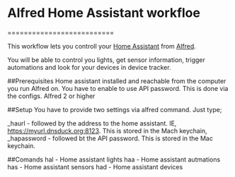 # Alfred Home Assistant workfloe
==========================

This workflow lets you controll your [Home Assistant](https://www.home-assistant.io/) from [Alfred](https://www.alfredapp.com/). 

You will be able to control you lights, get sensor information, trigger automations and look for your devices in device tracker.

##Prerequisites
Home assistant installed and reachable from the computer you run Alfred on. You have to enable to use API password. This is done via the configs.
Alfred 2 or higher

##Setup
You have to provide two settings via alfred command. Just type;

_haurl - followed by the address to the home assistant. IE, https://myurl.dnsduck.org:8123. This is stored in the Mach keychain,
_hapassword - followed bt the API password. This is stored in the Mac keychain.

##Comands
hal - Home assistant lights
haa - Home assistant autmations
has - Home assistant sensors
had - Home assistant devices
